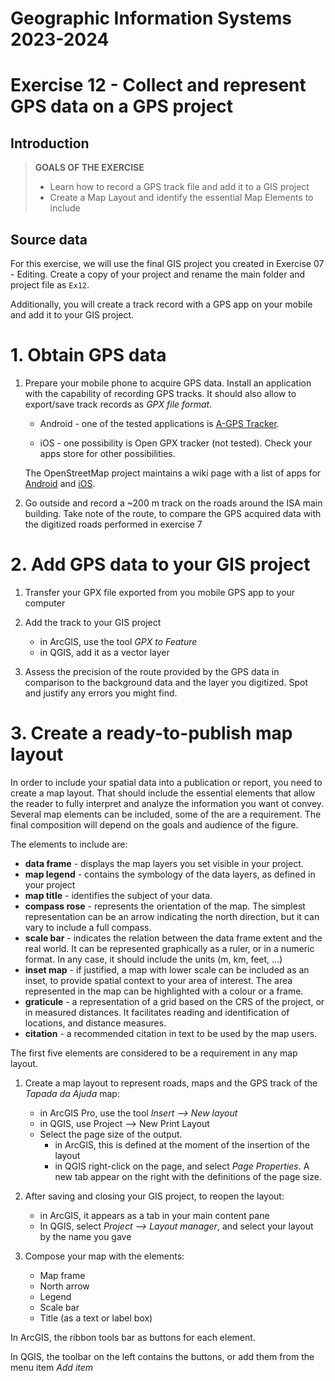 # Geographic Information Systems 2023-2024

# Exercise 12 - Collect and represent GPS data on a GPS project

## Introduction

> **GOALS OF THE EXERCISE**
>
> - Learn how to record a GPS track file and add it to a GIS project
> - Create a Map Layout and identify the essential Map Elements to include

## Source data

For this exercise, we will use the final GIS project you created in Exercise 07 - Editing. Create a copy of your project and rename the main folder and project file as `Ex12`.

Additionally, you will create a track record with a GPS app on your mobile and add it to your GIS project.

# 1. Obtain GPS data

1. Prepare your mobile phone to acquire GPS data. Install an application with the capability of recording GPS tracks. It should also allow to export/save track records as *GPX file format*.

    - Android - one of the tested applications is [A-GPS Tracker](https://play.google.com/store/apps/details?id=com.giobat.troviamoci&hl=en&gl=US).

    - iOS - one possibility is Open GPX tracker (not tested). Check your apps store for other possibilities.

    The OpenStreetMap project maintains a wiki page with a list of apps for [Android](https://wiki.openstreetmap.org/wiki/Comparison_of_Android_applications) and [iOS](https://wiki.openstreetmap.org/wiki/Comparison_of_iOS_applications).

2. Go outside and record a ~200 m track on the roads around the ISA main building. Take note of the route, to compare the GPS acquired data with the digitized roads performed in exercise 7

# 2. Add GPS data to your GIS project

1. Transfer your GPX file exported from you mobile GPS app to your computer

2. Add the track to your GIS project

    - in ArcGIS, use the tool *GPX to Feature*
    - in QGIS, add it as a vector layer

3. Assess the precision of the route provided by the GPS data in comparison to the background data and the layer you digitized. Spot and justify any errors you might find.

# 3. Create a ready-to-publish map layout

In order to include your spatial data into a publication or report, you need to create a map layout. That should include the essential elements that allow the reader to fully interpret and analyze the information you want ot convey. Several map elements can be included, some of the are a requirement. The final composition will depend on the goals and audience of the figure.

The elements to include are:

- **data frame** - displays the map layers you set visible in your project.
- **map legend** - contains the symbology of the data layers, as defined in your project
- **map title** - identifies the subject of your data.
- **compass rose** - represents the orientation of the map. The simplest representation can be an arrow indicating the north direction, but it can vary to include a full compass. 
- **scale bar** - indicates the relation between the data frame extent and the real world. It can be represented graphically as a ruler, or in a numeric format. In any case, it should include the units (m, km, feet, ...) 
- **inset map** - if justified, a map with lower scale can be included as an inset, to provide spatial context to your area of interest. The area represented in the map can be highlighted with a colour or a frame.
- **graticule** - a representation of a grid based on the CRS of the project, or in measured distances. It facilitates reading and identification of locations, and distance measures.
- **citation** - a recommended citation in text to be used by the map users. 

The first five elements are considered to be a requirement in any map layout.

1. Create a map layout to represent roads, maps and the GPS track of the *Tapada da Ajuda* map:
    - in ArcGIS Pro, use the tool *Insert --> New layout*
    - in QGIS, use Project --> New Print Layout
    - Select the page size of the output.
        - in ArcGIS, this is defined at the moment of the insertion of the layout
        - in QGIS right-click on the page, and select *Page Properties*. A new tab appear on the right with the definitions of the page size.

2. After saving and closing your GIS project, to reopen the layout:
    - in ArcGIS, it appears as a tab in your main content pane
    - In QGIS, select *Project --> Layout manager*, and select your layout by the name you gave
       
3. Compose your map with the elements:
    - Map frame
    - North arrow
    - Legend
    - Scale bar
    - Title (as a text or label box)

In ArcGIS, the ribbon tools bar as buttons for each element.

In QGIS, the toolbar on the left contains the buttons, or add them from the menu item *Add item* 